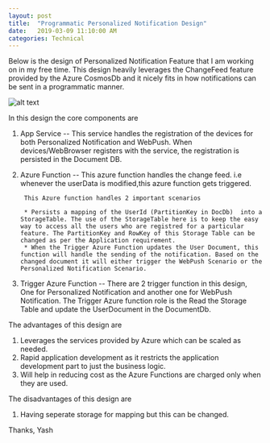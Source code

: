 ```yaml
---
layout: post
title:  "Programmatic Personalized Notification Design"
date:   2019-03-09 11:10:00 AM
categories: Technical
---
```


Below is the design of Personalized Notification Feature that I am working on in my free time. This design heavily leverages the ChangeFeed feature provided by the Azure CosmosDb and it nicely fits in how notifications can be sent in a programmatic manner.

![alt text][DesignDiagram]

[DesignDiagram]: https://loneshark99.github.io/images/PersonalizedNotificationServiceDesign1.PNG "Programmatic Personalized Notification Design"


In this design the core components are  

1. App Service -- This service handles the registration of the devices for both Personalized Notification and WebPush. When devices/WebBrowser registers with the service, the registration is persisted in the Document DB.

2. Azure Function -- This azure function handles the change feed. i.e whenever the userData is modified,this azure function gets triggered.

        This Azure function handles 2 important scenarios

        * Persists a mapping of the UserId (PartitionKey in DocDb)  into a StorageTable. The use of the StorageTable here is to keep the easy way to access all the users who are registred for a particular feature. The PartitionKey and RowKey of this Storage Table can be changed as per the Application requirement.
        * When the Trigger Azure Function updates the User Document, this function will handle the sending of the notification. Based on the changed document it will either trigger the WebPush Scenario or the Personalized Notification Scenario.

3. Trigger Azure Function -- There are 2 trigger function in this design, One for Personalized Notification and another one for WebPush Notification. The Trigger Azure function role is the Read the Storage Table and update the UserDocument in the DocumentDb.  

The advantages of this design are

1. Leverages the services provided by Azure which can be scaled as needed.
2. Rapid application development as it restricts the application development part to just the business logic.
3. Will help in reducing cost as the Azure Functions are charged only when they are used.

The disadvantages of this design are

1. Having seperate storage for mapping but this can be changed.


Thanks,
Yash